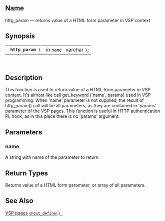 <div>

<div>

</div>

<div>

## Name

http_param — returns value of a HTML form parameter in VSP context

</div>

<div>

## Synopsis

<div>

|                         |                         |
|-------------------------|-------------------------|
| ` `**`http_param`**` (` | in `name ` varchar `)`; |

<div>

 

</div>

</div>

</div>

<div>

## Description

This function is used to return value of a HTML form parameter in VSP
context. It's almost like call get_keyword ('name', params) used in VSP
programming. When 'name' parameter is not supplied, the result of
http_param() call will be all parameters, as they are contained in
'params' parameter of the VSP pages. This function is useful in HTTP
authentication PL hook, as in this place there is no 'params' argument.

</div>

<div>

## Parameters

<div>

### name

A string with name of the parameter to return

</div>

</div>

<div>

## Return Types

Returns value of a HTML form parameter, or array of all parameters.

</div>

<div>

## See Also

<a href="ch-overview.html" class="link" title="Chapter 1. Overview">VSP
pages</a>
<a href="fn_vhost_define.html" class="link" title="VHOST_DEFINE"><code
class="function">vhost_define() </code></a>

</div>

</div>

